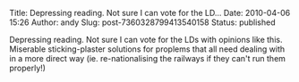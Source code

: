 Title: Depressing reading. Not sure I can vote for the LD...
Date: 2010-04-06 15:26
Author: andy
Slug: post-7360328799413540158
Status: published

Depressing reading. Not sure I can vote for the LDs with opinions like this. Miserable sticking-plaster solutions for proplems that all need dealing with in a more direct way (ie. re-nationalising the railways if they can't run them properly!)
